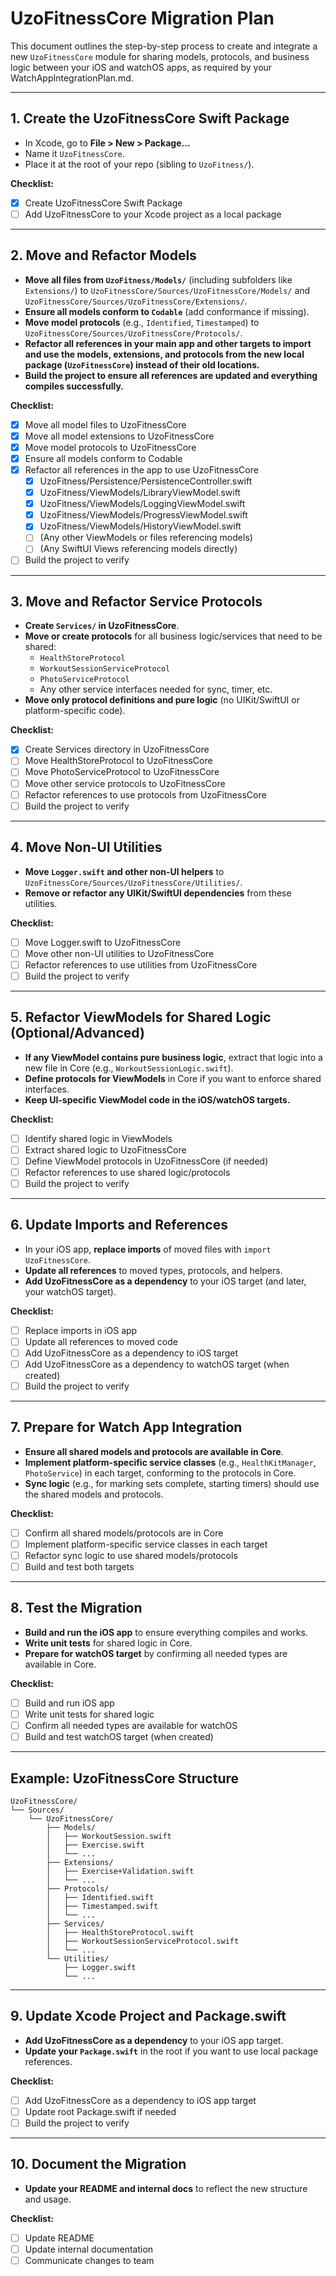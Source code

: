 # UzoFitnessCore Migration Plan

This document outlines the step-by-step process to create and integrate a new `UzoFitnessCore` module for sharing models, protocols, and business logic between your iOS and watchOS apps, as required by your WatchAppIntegrationPlan.md.

---

## 1. Create the UzoFitnessCore Swift Package

- In Xcode, go to **File > New > Package...**
- Name it `UzoFitnessCore`.
- Place it at the root of your repo (sibling to `UzoFitness/`).

**Checklist:**
- [x] Create UzoFitnessCore Swift Package
- [ ] Add UzoFitnessCore to your Xcode project as a local package

---

## 2. Move and Refactor Models

- **Move all files from `UzoFitness/Models/`** (including subfolders like `Extensions/`) to `UzoFitnessCore/Sources/UzoFitnessCore/Models/` and `UzoFitnessCore/Sources/UzoFitnessCore/Extensions/`.
- **Ensure all models conform to `Codable`** (add conformance if missing).
- **Move model protocols** (e.g., `Identified`, `Timestamped`) to `UzoFitnessCore/Sources/UzoFitnessCore/Protocols/`.
- **Refactor all references in your main app and other targets to import and use the models, extensions, and protocols from the new local package (`UzoFitnessCore`) instead of their old locations.**
- **Build the project to ensure all references are updated and everything compiles successfully.**

**Checklist:**
- [x] Move all model files to UzoFitnessCore
- [x] Move all model extensions to UzoFitnessCore
- [x] Move model protocols to UzoFitnessCore
- [x] Ensure all models conform to Codable
- [x] Refactor all references in the app to use UzoFitnessCore
    - [x] UzoFitness/Persistence/PersistenceController.swift
    - [x] UzoFitness/ViewModels/LibraryViewModel.swift
    - [x] UzoFitness/ViewModels/LoggingViewModel.swift
    - [x] UzoFitness/ViewModels/ProgressViewModel.swift
    - [x] UzoFitness/ViewModels/HistoryViewModel.swift
    - [ ] (Any other ViewModels or files referencing models)
    - [ ] (Any SwiftUI Views referencing models directly)
- [ ] Build the project to verify

---

## 3. Move and Refactor Service Protocols

- **Create `Services/` in UzoFitnessCore**.
- **Move or create protocols** for all business logic/services that need to be shared:
    - `HealthStoreProtocol`
    - `WorkoutSessionServiceProtocol`
    - `PhotoServiceProtocol`
    - Any other service interfaces needed for sync, timer, etc.
- **Move only protocol definitions and pure logic** (no UIKit/SwiftUI or platform-specific code).

**Checklist:**
- [x] Create Services directory in UzoFitnessCore
- [ ] Move HealthStoreProtocol to UzoFitnessCore
- [ ] Move PhotoServiceProtocol to UzoFitnessCore
- [ ] Move other service protocols to UzoFitnessCore
- [ ] Refactor references to use protocols from UzoFitnessCore
- [ ] Build the project to verify

---

## 4. Move Non-UI Utilities

- **Move `Logger.swift` and other non-UI helpers** to `UzoFitnessCore/Sources/UzoFitnessCore/Utilities/`.
- **Remove or refactor any UIKit/SwiftUI dependencies** from these utilities.

**Checklist:**
- [ ] Move Logger.swift to UzoFitnessCore
- [ ] Move other non-UI utilities to UzoFitnessCore
- [ ] Refactor references to use utilities from UzoFitnessCore
- [ ] Build the project to verify

---

## 5. Refactor ViewModels for Shared Logic (Optional/Advanced)

- **If any ViewModel contains pure business logic**, extract that logic into a new file in Core (e.g., `WorkoutSessionLogic.swift`).
- **Define protocols for ViewModels** in Core if you want to enforce shared interfaces.
- **Keep UI-specific ViewModel code in the iOS/watchOS targets.**

**Checklist:**
- [ ] Identify shared logic in ViewModels
- [ ] Extract shared logic to UzoFitnessCore
- [ ] Define ViewModel protocols in UzoFitnessCore (if needed)
- [ ] Refactor references to use shared logic/protocols
- [ ] Build the project to verify

---

## 6. Update Imports and References

- In your iOS app, **replace imports** of moved files with `import UzoFitnessCore`.
- **Update all references** to moved types, protocols, and helpers.
- **Add UzoFitnessCore as a dependency** to your iOS target (and later, your watchOS target).

**Checklist:**
- [ ] Replace imports in iOS app
- [ ] Update all references to moved code
- [ ] Add UzoFitnessCore as a dependency to iOS target
- [ ] Add UzoFitnessCore as a dependency to watchOS target (when created)
- [ ] Build the project to verify

---

## 7. Prepare for Watch App Integration

- **Ensure all shared models and protocols are available in Core**.
- **Implement platform-specific service classes** (e.g., `HealthKitManager`, `PhotoService`) in each target, conforming to the protocols in Core.
- **Sync logic** (e.g., for marking sets complete, starting timers) should use the shared models and protocols.

**Checklist:**
- [ ] Confirm all shared models/protocols are in Core
- [ ] Implement platform-specific service classes in each target
- [ ] Refactor sync logic to use shared models/protocols
- [ ] Build and test both targets

---

## 8. Test the Migration

- **Build and run the iOS app** to ensure everything compiles and works.
- **Write unit tests** for shared logic in Core.
- **Prepare for watchOS target** by confirming all needed types are available in Core.

**Checklist:**
- [ ] Build and run iOS app
- [ ] Write unit tests for shared logic
- [ ] Confirm all needed types are available for watchOS
- [ ] Build and test watchOS target (when created)

---

## Example: UzoFitnessCore Structure

```
UzoFitnessCore/
└── Sources/
    └── UzoFitnessCore/
        ├── Models/
        │   ├── WorkoutSession.swift
        │   ├── Exercise.swift
        │   └── ...
        ├── Extensions/
        │   ├── Exercise+Validation.swift
        │   └── ...
        ├── Protocols/
        │   ├── Identified.swift
        │   ├── Timestamped.swift
        │   └── ...
        ├── Services/
        │   ├── HealthStoreProtocol.swift
        │   ├── WorkoutSessionServiceProtocol.swift
        │   └── ...
        └── Utilities/
            ├── Logger.swift
            └── ...
```

---

## 9. Update Xcode Project and Package.swift

- **Add UzoFitnessCore as a dependency** to your iOS app target.
- **Update your `Package.swift`** in the root if you want to use local package references.

**Checklist:**
- [ ] Add UzoFitnessCore as a dependency to iOS app target
- [ ] Update root Package.swift if needed
- [ ] Build the project to verify

---

## 10. Document the Migration

- **Update your README and internal docs** to reflect the new structure and usage.

**Checklist:**
- [ ] Update README
- [ ] Update internal documentation
- [ ] Communicate changes to team 